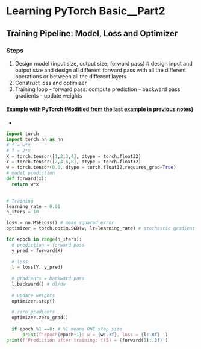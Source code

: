# Learning PyTorch Basic__Part2
## Training Pipeline: Model, Loss and Optimizer
### Steps
  1. Design model (input size, output size, forward pass) # design input and output size and design all different forward pass with all the different operations or between all the different layers
  2. Construct loss and optimizer
  3. Training loop
    - forward pass: compute prediction
    - backward pass: gradients
    - update weights
#### Example with PyTorch (Modified from the last example in previous notes)
  * 
  ```python
  import torch
  import torch.nn as nn
# f = w*x
# f = 2*x
X = torch.tensor([1,2,3,4], dtype = torch.float32)
Y = torch.tensor([2,4,6,8], dtype = torch.float32)
w = torch.tensor(0.0, dtype = torch.float32,requires_grad=True)
# model prediction
def forward(x):
    return w*x
    

# Training
learning_rate = 0.01
n_iters = 10

loss = nn.MSELoss() # mean squared error
optimizer = torch.optim.SGD(w, lr=learning_rate) # stochastic gradient descent

for epoch in range(n_iters):
    # prediction = forward pass
    y_pred = forward(X)
    
    # loss
    l = loss(Y, y_pred)
    
    # gradients = backward pass
    l.backward() # dl/dw
    
    # update weights
    optimizer.step()
        
    # zero gradients
    optimizer.zero_grad()
    
    if epoch %1 ==0: # %1 means ONE step size
        print(f'epoch{epoch+1}: w = {w:.3f}, loss = {l:.8f} ')
 print(f'Prediction after training: f(5) = {forward(5):.3f}')
  
  ```
